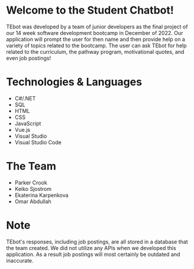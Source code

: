 # Welcome to the Student Chatbot!

TEbot was developed by a team of junior developers as the final project of our 14 week software development bootcamp in December of 2022. Our application will prompt the user for then name and then provide help on a variety of topics related to the bootcamp. The user can ask TEbot for help related to the curriculum, the pathway program, motivational quotes, and even job postings!

# Technologies & Languages

- C#/.NET
- SQL
- HTML
- CSS
- JavaScript
- Vue.js
- Visual Studio
- Visual Studio Code

# The Team

- Parker Crook
- Keiko Sjostrom
- Ekaterina Karpenkova
- Omar Abdullah

# Note

TEbot's responses, including job postings, are all stored in a database that the team created. We did not utilize any APIs when we developed this application. As a result job postings will most certainly be outdated and inaccurate.
